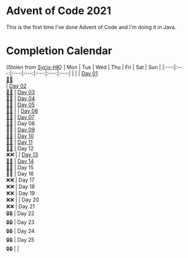 # Advent of Code 2021
This is the first time I've done Advent of Code and I'm doing it in Java.

# Completion Calendar
(Stolen from [Sycix-HK](https://github.com/Sycix-HK/Advent-of-Code-2021/blob/main/README.md))
| Mon | Tue | Wed | Thu | Fri | Sat | Sun |
|:---:|:---:|:---:|:---:|:---:|:---:|:---:|
|     |     | [Day 01 <br> 🌟🌟](https://github.com/henry50/Advent-of-Code-2021/blob/master/Day%2001/day1.java)<br> | [Day 02 <br> 🌟🌟](https://github.com/henry50/Advent-of-Code-2021/blob/master/Day%2002/day2.java) | [Day 03 <br> 🌟🌟](https://github.com/henry50/Advent-of-Code-2021/blob/master/Day%2003/day3.java) | [Day 04 <br> 🌟🌟](https://github.com/henry50/Advent-of-Code-2021/blob/master/Day%2004/day4.java) | [Day 05 <br> 🌟🌟](https://github.com/henry50/Advent-of-Code-2021/blob/master/Day%2005/day5.java) |
| [Day 06 <br> 🌟🌟](https://github.com/henry50/Advent-of-Code-2021/blob/master/Day%2006/day6.java) | [Day 07 <br> 🌟🌟](https://github.com/henry50/Advent-of-Code-2021/blob/master/Day%2007/day7.java) | Day 08 <br> 🌟❌ | [Day 09 <br> 🌟🌟](https://github.com/henry50/Advent-of-Code-2021/blob/master/Day%2009/day9.java) | [Day 10 <br> 🌟🌟](https://github.com/henry50/Advent-of-Code-2021/blob/master/Day%2010/day10.java) | [Day 11 <br> 🌟🌟](https://github.com/henry50/Advent-of-Code-2021/blob/master/Day%2011/day11.java) | Day 12 <br> ❌❌ | 
| [Day 13 <br> 🌟🌟](https://github.com/henry50/Advent-of-Code-2021/blob/master/Day%2013/day13.java) | [Day 14 <br> 🌟🌟](https://github.com/henry50/Advent-of-Code-2021/blob/master/Day%2014/day14.java) | Day 15 <br> 🌟🌟 | Day 16 <br> ❌❌ | Day 17 <br> ❌❌ | Day 18 <br> ❌❌ | Day 19 <br> ❌❌ | 
| Day 20 <br> ❌❌ | Day 21 <br> 🔒🔒 | Day 22 <br> 🔒🔒 | Day 23 <br> 🔒🔒 | Day 24 <br> 🔒🔒 | Day 25 <br> 🔒🔒 |   |
